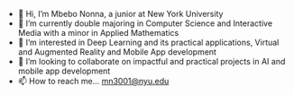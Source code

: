 - 👋 Hi, I’m Mbebo Nonna, a junior at New York University
- 🌱 I’m currently double majoring in Computer Science and Interactive Media with a minor in Applied Mathematics
- 👀 I’m interested in Deep Learning and its practical applications, Virtual and Augmented Reality and Mobile App development
- 💞️ I’m looking to collaborate on impactful and practical projects in AI and mobile app development
- 📫 How to reach me... mn3001@nyu.edu

<!---
a1m2n/a1m2n is a ✨ special ✨ repository because its `README.md` (this file) appears on your GitHub profile.
You can click the Preview link to take a look at your changes.
--->
